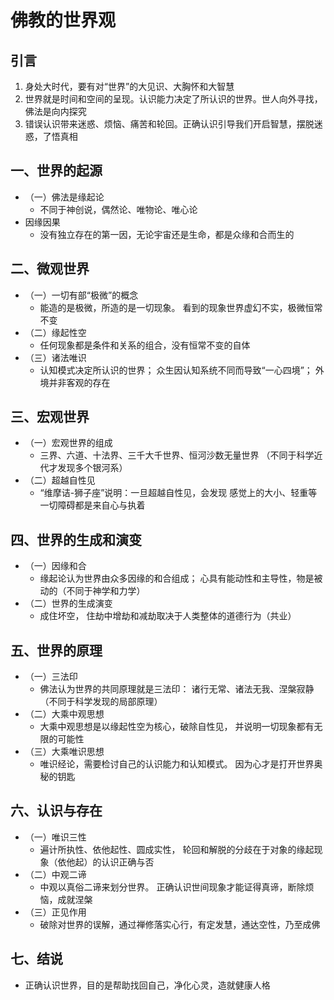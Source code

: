 # 佛教的世界观

## 引言

1. 身处大时代，要有对“世界”的大见识、大胸怀和大智慧
2. 世界就是时间和空间的呈现。认识能力决定了所认识的世界。世人向外寻找，佛法是向内探究
3. 错误认识带来迷惑、烦恼、痛苦和轮回。正确认识引导我们开启智慧，摆脱迷惑，了悟真相

## 一、世界的起源

- （一）佛法是缘起论
  - 不同于神创说，偶然论、唯物论、唯心论
- 因缘因果
  - 没有独立存在的第一因，无论宇宙还是生命，都是众缘和合而生的

## 二、微观世界

- （一）一切有部“极微”的概念
  - 能造的是极微，所造的是一切现象。
    看到的现象世界虚幻不实，极微恒常不变
- （二）缘起性空
  - 任何现象都是条件和关系的组合，没有恒常不变的自体
- （三）诸法唯识
  - 认知模式决定所认识的世界；
    众生因认知系统不同而导致“一心四境”；
    外境并非客观的存在

## 三、宏观世界

- （一）宏观世界的组成
  - 三界、六道、十法界、三千大千世界、恒河沙数无量世界
    （不同于科学近代才发现多个银河系）
- （二）超越自性见
  - “维摩诘-狮子座”说明：一旦超越自性见，会发现
  感觉上的大小、轻重等一切障碍都是来自心与执着

## 四、世界的生成和演变

- （一）因缘和合
  - 缘起论认为世界由众多因缘的和合组成；
    心具有能动性和主导性，物是被动的（不同于神学和力学）
- （二）世界的生成演变
  - 成住坏空，
  住劫中增劫和减劫取决于人类整体的道德行为（共业）

## 五、世界的原理

- （一）三法印
  - 佛法认为世界的共同原理就是三法印：
    诸行无常、诸法无我、涅槃寂静
    （不同于科学发现的局部原理）
- （二）大乘中观思想
  - 大乘中观思想是以缘起性空为核心，破除自性见，
  并说明一切现象都有无限的可能性
- （三）大乘唯识思想
  - 唯识经论，需要检讨自己的认识能力和认知模式。
    因为心才是打开世界奥秘的钥匙

## 六、认识与存在

- （一）唯识三性
  - 遍计所执性、依他起性、圆成实性，
    轮回和解脱的分歧在于对象的缘起现象（依他起）的认识正确与否
- （二）中观二谛
  - 中观以真俗二谛来划分世界。
  正确认识世间现象才能证得真谛，断除烦恼，成就涅槃
- （三）正见作用
  - 破除对世界的误解，通过禅修落实心行，有定发慧，通达空性，乃至成佛

## 七、结说

- 正确认识世界，目的是帮助找回自己，净化心灵，造就健康人格
